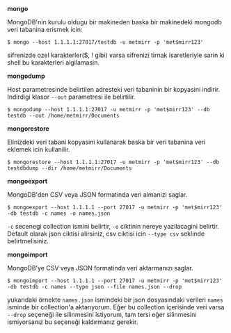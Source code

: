 **mongo**

MongoDB'nin kurulu oldugu bir makineden baska bir makinedeki mongodb veri tabanina erismek icin:

    $ mongo --host 1.1.1.1:27017/testdb -u metmirr -p 'met$mirr123'
 
sifrenizde ozel karakterler($, ! gibi) varsa sifrenizi tirnak isaretleriyle sarin ki shell bu karakterleri algilamasin.

**mongodump**

Host parametresinde belirtilen adresteki veri tabaninin bir kopyasini indirir. Indirdigi klasor `--out` parametresi ile belirtilir.

    $ mongodump --host 1.1.1.1:27017 -u metmirr -p 'met$mirr123' --db testdb --out /home/metmirr/Documents

**mongorestore**

Elinizdeki veri tabani kopyasini kullanarak baska bir veri tabanina veri eklemek icin kullanilir.

    $ mongorestore --host 1.1.1.1:27017 -u metmirr -p 'met$mirr123' --db testdbdump --dir /home/metmirr/Documents

**mongoexport**

MongoDB'den CSV veya JSON formatinda veri almanizi saglar.

    $ mongoexport --host 1.1.1.1 --port 27017 -u metmirr -p 'met$mirr123' -db testdb -c names -o names.json

`-c` secenegi collection ismini belirtir, `-o` ciktinin nereye yazilacagini belirtir. Default olarak json ciktisi alirsiniz, csv ciktisi icin `--type csv` seklinde belirtmelisiniz.


**mongoimport**

MongoDB'ye CSV veya JSON formatinda veri aktarmanızı saglar.

    $ mongoimport --host 1.1.1.1 --port 27017 -u metmirr -p 'met$mirr123' -db testdb -c names --type json --file names.json --drop
    
yukarıdaki örnekte `names.json` ismindeki bir json dosyasındaki verileri `names` isminde bir collection'a aktarıyorum. Eğer bu collection içerisinde veri varsa `--drop` seçeneği ile silinmesini istiyorum, tam tersi eğer silinmesini ismiyorsanız bu seçeneği kaldırmanız gerekir.
